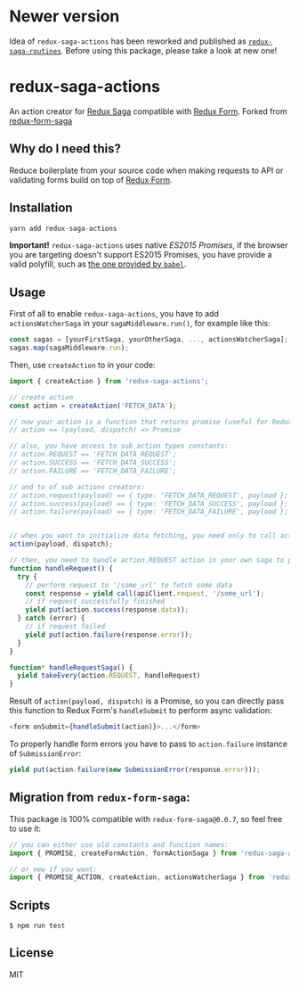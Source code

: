 # Newer version
Idea of `redux-saga-actions` has been reworked and published as [`redux-saga-routines`](https://github.com/afitiskin/redux-saga-routines). Before using this package, please take a look at new one!


# redux-saga-actions
An action creator for [Redux Saga](https://github.com/yelouafi/redux-saga) compatible with [Redux Form](https://github.com/erikras/redux-form). Forked from [redux-form-saga](https://github.com/mhssmnn/redux-form-saga)

## Why do I need this?

Reduce boilerplate from your source code when making requests to API or validating forms build on top of [Redux Form](https://github.com/erikras/redux-form).

## Installation

```javascript
yarn add redux-saga-actions
```

**Important!** `redux-saga-actions` uses native *ES2015 Promises*, if the browser you are targeting doesn't support ES2015 Promises, you have provide a valid polyfill, such as [the one provided by `babel`](https://cdnjs.cloudflare.com/ajax/libs/babel-polyfill/6.9.1/polyfill.js).

## Usage
First of all to enable `redux-saga-actions`, you have to add `actionsWatcherSaga` in your `sagaMiddleware.run()`, for example like this:
```javascript
const sagas = [yourFirstSaga, yourOtherSaga, ..., actionsWatcherSaga];
sagas.map(sagaMiddleware.run);
```

Then, use `createAction` to in your code:
```javascript
import { createAction } from 'redux-saga-actions';

// create action
const action = createAction('FETCH_DATA');

// now your action is a function that returns promise (useful for Redux Form users)
// action == (payload, dispatch) => Promise

// also, you have access to sub action types constants:
// action.REQUEST == 'FETCH_DATA_REQUEST';
// action.SUCCESS == 'FETCH_DATA_SUCCESS';
// action.FAILURE == 'FETCH_DATA_FAILURE';

// and to of sub actions creators:
// action.request(payload) == { type: 'FETCH_DATA_REQUEST', payload };
// action.success(payload) == { type: 'FETCH_DATA_SUCCESS', payload };
// action.failure(payload) == { type: 'FETCH_DATA_FAILURE', payload };


// when you want to initialize data fetching, you need only to call action:
action(payload, dispatch);

// then, you need to handle action.REQUEST action in your own saga to perform API request:
function handleRequest() {
  try {
    // perform request to '/some_url' to fetch some data
    const response = yield call(apiClient.request, '/some_url');
    // if request successfully finished
    yield put(action.success(response.data));
  } catch (error) {
    // if request failed
    yield put(action.failure(response.error));
  }
}

function* handleRequestSaga() {
  yield takeEvery(action.REQUEST, handleRequest)
}
```


Result of `action(payload, dispatch)` is a Promise, so you can directly pass this function to Redux Form's `handleSubmit` to perform async validation:
```javascript
<form onSubmit={handleSubmit(action)}>...</form>
```

To properly handle form errors you have to pass to `action.failure` instance of `SubmissionError`:
```javascript
yield put(action.failure(new SubmissionError(response.error)));
```


## Migration from `redux-form-saga`:

This package is 100% compatible with `redux-form-saga@0.0.7`, so feel free to use it:
```javascript
// you can either use old constants and function names:
import { PROMISE, createFormAction, formActionSaga } from 'redux-saga-actions';

// or new if you want:
import { PROMISE_ACTION, createAction, actionsWatcherSaga } from 'redux-saga-actions';
```

## Scripts

```
$ npm run test
```

## License

MIT

